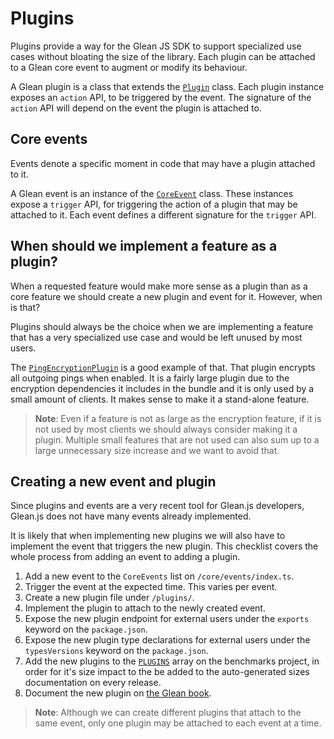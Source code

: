 # Plugins

Plugins provide a way for the Glean JS SDK to support specialized use cases without bloating
the size of the library. Each plugin can be attached to a Glean core event to augment
or modify its behaviour.

A Glean plugin is a class that extends the [`Plugin`](https://mozilla.github.io/glean.js/classes/plugins.default.html) class. Each plugin instance exposes an
`action` API, to be triggered by the event. The signature of the `action` API will depend on
the event the plugin is attached to.

## Core events

Events denote a specific moment in code that may have a plugin attached to it.

A Glean event is an instance of the [`CoreEvent`](https://mozilla.github.io/glean.js/classes/core_events.CoreEvent.html) class. These instances expose a `trigger` API,
for triggering the action of a plugin that may be attached to it. Each event defines a different
signature for the `trigger` API.

## When should we implement a feature as a plugin?

When a requested feature would make more sense as a plugin than as a core feature
we should create a new plugin and event for it. However, when is that?

Plugins should always be the choice when we are implementing a feature that has a very specialized
use case and would be left unused by most users.

The [`PingEncryptionPlugin`](https://mozilla.github.io/glean.js/classes/plugins_encryption.default.html)
is a good example of that. That plugin encrypts all outgoing pings when enabled. It is a fairly large
plugin due to the encryption dependencies it includes in the bundle and it is only used by a small
amount of clients. It makes sense to make it a stand-alone feature.

> **Note**: Even if a feature is not as large as the encryption feature, if it is not used by most
> clients we should always consider making it a plugin. Multiple small features that are not used
> can also sum up to a large unnecessary size increase and we want to avoid that.

## Creating a new event and plugin

Since plugins and events are a very recent tool for Glean.js developers,
Glean.js does not have many events already implemented.

It is likely that when implementing new plugins we will also have to implement the event that
triggers the new plugin. This checklist covers the whole process from adding an event to adding a plugin.

1. Add a new event to the `CoreEvents` list on `/core/events/index.ts`.
2. Trigger the event at the expected time. This varies per event.
3. Create a new plugin file under `/plugins/`.
4. Implement the plugin to attach to the newly created event.
5. Expose the new plugin endpoint for external users under the `exports` keyword on the `package.json`.
6. Expose the new plugin type declarations for external users under the `typesVersions` keyword on the `package.json`.
7. Add the new plugins to the [`PLUGINS`](../../benchmarks/size/utils.js) array on the benchmarks project, in order for it's size impact to the be added to the auto-generated sizes documentation on every release.
8. Document the new plugin on [the Glean book](https://mozilla.github.io/glean/book/language-bindings/javascript/plugins/index.html).

> **Note**: Although we can create different plugins that attach to the same event,
> only one plugin may be attached to each event at a time.
